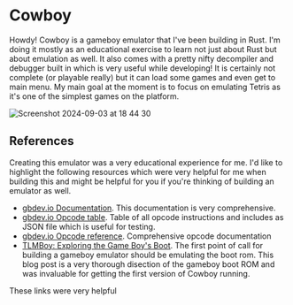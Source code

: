 # Cowboy

Howdy! Cowboy is a gameboy emulator that I've been building in Rust. I'm doing it mostly as an educational exercise to learn not just about Rust but about emulation as well. It also comes with a pretty nifty decompiler and debugger built in which is very useful while developing! It is certainly not complete (or playable really) but it can load some games and even get to main menu. My main goal at the moment is to focus on emulating Tetris as it's one of the simplest games on the platform.

![Screenshot 2024-09-03 at 18 44 30](https://github.com/user-attachments/assets/79f27012-5c56-417e-9d11-ecea3c862667)

## References

Creating this emulator was a very educational experience for me. I'd like to
highlight the following resources which were very helpful for me when building
this and might be helpful for you if you're thinking of building an emulator as
well.

- [gbdev.io Documentation](https://gbdev.io/pandocs/). This documentation is
  very comprehensive.
- [gbdev.io Opcode table](https://gbdev.io/gb-opcodes/optables/). Table of all
  opcode instructions and includes as JSON file which is useful for testing.
- [gbdev.io Opcode reference](https://gbdev.io/gb-opcodes/optables/).
  Comprehensive opcode documentation
- [TLMBoy: Exploring the Game Boy's
  Boot](https://www.chciken.com/tlmboy/2022/05/02/gameboy-boot.html#25-load-the-logo).
  The first point of call for building a gameboy emulator should be emulating the
  boot rom. This blog post is a very thorough disection of the gameboy boot ROM
  and was invaluable for getting the first version of Cowboy running.

These links were very helpful
